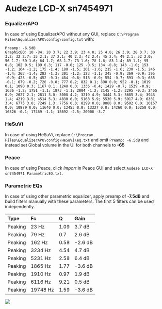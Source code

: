 # Audeze LCD-X sn7454971

### EqualizerAPO
In case of using EqualizerAPO without any GUI, replace `C:\Program Files\EqualizerAPO\config\config.txt`
with:
```
Preamp: -6.5dB
GraphicEQ: 10 -84; 20 3.7; 22 3.9; 23 4.0; 25 4.0; 26 3.9; 28 3.7; 30 3.2; 32 2.7; 35 2.1; 37 2.1; 40 2.3; 42 2.4; 45 2.4; 49 2.1; 52 2.0; 56 1.7; 59 1.6; 64 1.7; 68 1.7; 73 1.6; 78 1.6; 83 1.4; 89 1.1; 95 0.8; 102 0.5; 109 0.3; 117 -0.0; 125 -0.5; 134 -0.8; 143 -1.0; 153 -1.2; 164 -1.2; 175 -1.4; 188 -1.5; 201 -1.6; 215 -1.6; 230 -1.5; 246 -1.4; 263 -1.4; 282 -1.3; 301 -1.2; 323 -1.1; 345 -0.9; 369 -0.9; 395 -0.9; 423 -0.5; 452 -0.3; 484 -0.8; 518 -0.9; 554 -0.7; 593 -0.3; 635 -0.1; 679 -0.2; 726 -0.0; 777 0.2; 832 0.1; 890 0.0; 952 -0.1; 1019 0.1; 1090 0.3; 1167 0.1; 1248 0.0; 1336 -0.4; 1429 -0.7; 1529 -0.9; 1636 -1.2; 1751 -1.1; 1873 -1.1; 2004 -1.2; 2145 -1.2; 2295 -0.3; 2455 0.9; 2627 2.1; 2811 3.0; 3008 4.2; 3219 4.9; 3444 5.3; 3685 3.4; 3943 1.4; 4219 3.5; 4514 5.3; 4830 6.0; 5168 5.9; 5530 5.9; 5917 4.9; 6331 3.4; 6775 3.0; 7249 1.3; 7756 0.3; 8299 0.0; 8880 0.0; 9502 0.0; 10167 0.0; 10879 0.0; 11640 0.0; 12455 0.0; 13327 0.0; 14260 0.0; 15258 0.0; 16326 -0.1; 17469 -1.1; 18692 -2.5; 20000 -3.7
```

### HeSuVi
In case of using HeSuVi, replace `C:\Program Files\EqualizerAPO\config\HeSuVi\eq.txt` and omit `Preamp:
-6.5dB` and instead set Global volume in the UI for both channels to **-65**

### Peace
In case of using Peace, click *Import* in Peace GUI and select `Audeze LCD-X sn7454971 ParametricEQ.txt`.

### Parametric EQs
In case of using other parametric equalizer, apply preamp of **-7.5dB** and build filters manually with
these parameters. The first 5 filters can be used independently.

| Type    | Fc       |    Q | Gain    |
|:--------|:---------|:-----|:--------|
| Peaking | 23 Hz    | 1.09 | 3.7 dB  |
| Peaking | 79 Hz    | 0.7  | 2.6 dB  |
| Peaking | 162 Hz   | 0.58 | -2.6 dB |
| Peaking | 3234 Hz  | 4.54 | 4.7 dB  |
| Peaking | 5231 Hz  | 2.58 | 6.4 dB  |
| Peaking | 1865 Hz  | 1.77 | -3.6 dB |
| Peaking | 1910 Hz  | 0.97 | 1.9 dB  |
| Peaking | 6116 Hz  | 9.21 | 0.5 dB  |
| Peaking | 19748 Hz | 1.59 | -3.6 dB |

![](https://raw.githubusercontent.com/jaakkopasanen/AutoEq/master/results/innerfidelity/sbaf-serious/Audeze%20LCD-X%20sn7454971/Audeze%20LCD-X%20sn7454971.png)